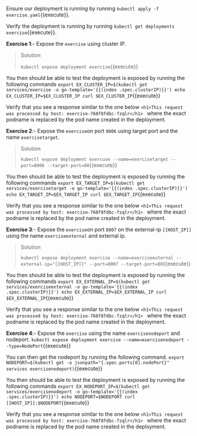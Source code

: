 Ensure our deployment is running by running `kubectl apply -f exercise.yaml`{{execute}}.

Verify the deployment is running by running `kubectl get deployments exercise`{{execute}}.

**Exercise 1**:-
Expose the `exercise` using cluster IP.

>Solution
>
>`kubectl expose deployment exercise`{{execute}}

You then should be able to test the deployment is exposed by running the following commands
`export EX_CLUSTER_IP=$(kubectl get services/exercise -o go-template='{{(index .spec.clusterIP)}}')
echo EX_CLUSTER_IP=$EX_CLUSTER_IP
curl $EX_CLUSTER_IP`{{execute}}

Verify that you see a response similar to the one below `<h1>This request was processed by host: exercise-768f8fdbc-fzqlr</h1> ` where the exact podname is replaced by the pod name created in the deployment.

**Exercise 2**:-
Expose the `exercise`on port `8006` using target port and the name `exercisetarget`.

>Solution
>
>`kubectl expose deployment exercuse --name=exercisetarget --port=8006 --target-port=80`{{execute}}

You then should be able to test the deployment is exposed by running the following commands
`export EX_TARGET_IP=$(kubectl get services/exercisetarget -o go-template='{{(index .spec.clusterIP)}}')
echo EX_TARGET_IP=$EX_TARGET_IP
curl $EX_TARGET_IP`{{execute}}

Verify that you see a response similar to the one below `<h1>This request was processed by host: exercise-768f8fdbc-fzqlr</h1> ` where the exact podname is replaced by the pod name created in the deployment.

**Exercise 3**:-
Expose the `exercise`on port `8007` on the external-ip `[[HOST_IP]]` using the name `exerciseexternal` and external ip.

>Solution
>
>`kubectl expose deployment exercise --name=exerciseexternal --external-ip="[[HOST_IP]]" --port=8007 --target-port=80`{{execute}}

You then should be able to test the deployment is exposed by running the following commands
`export EX_EXTERNAL_IP=$(kubectl get services/exerciseexternal -o go-template='{{(index .spec.clusterIP)}}')
echo EX_EXTERNAL_IP=$EX_EXTERNAL_IP
curl $EX_EXTERNAL_IP`{{execute}}

Verify that you see a response similar to the one below `<h1>This request was processed by host: exercise-768f8fdbc-fzqlr</h1> ` where the exact podname is replaced by the pod name created in the deployment.

**Exercise 4**:-
Expose the `exercise` using the name `exercisenodeport` and nodeport.
`kubectl expose deployment exercise --name=exercisenodeport --type=NodePort`{{execute}}

You can then get the nodeport by running the following command.
`export NODEPORT=$(kubectl get -o jsonpath="{.spec.ports[0].nodePort}" services exercisenodeport)`{{execute}}

You then should be able to test the deployment is exposed by running the following commands
`export EX_NODEPORT_IP=$(kubectl get services/exercisenodeport -o go-template='{{(index .spec.clusterIP)}}')
echo NODEPORT=$NODEPORT
curl [[HOST_IP]]:$NODEPORT`{{execute}}

Verify that you see a response similar to the one below `<h1>This request was processed by host: exercise-768f8fdbc-fzqlr</h1> ` where the exact podname is replaced by the pod name created in the deployment.

